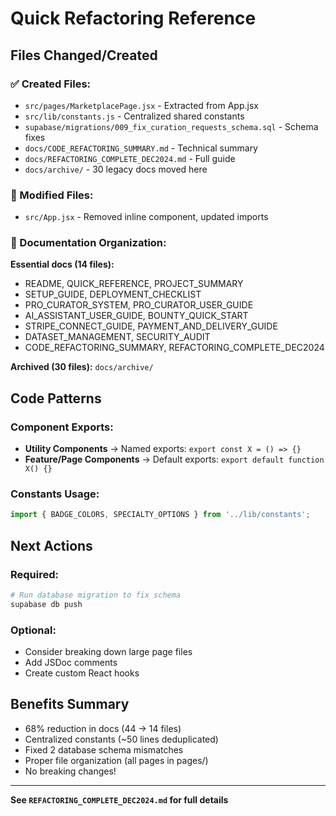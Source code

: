 # Quick Refactoring Reference

## Files Changed/Created

### ✅ Created Files:
- `src/pages/MarketplacePage.jsx` - Extracted from App.jsx
- `src/lib/constants.js` - Centralized shared constants
- `supabase/migrations/009_fix_curation_requests_schema.sql` - Schema fixes
- `docs/CODE_REFACTORING_SUMMARY.md` - Technical summary
- `docs/REFACTORING_COMPLETE_DEC2024.md` - Full guide
- `docs/archive/` - 30 legacy docs moved here

### 📝 Modified Files:
- `src/App.jsx` - Removed inline component, updated imports

### 📁 Documentation Organization:
**Essential docs (14 files):**
- README, QUICK_REFERENCE, PROJECT_SUMMARY
- SETUP_GUIDE, DEPLOYMENT_CHECKLIST
- PRO_CURATOR_SYSTEM, PRO_CURATOR_USER_GUIDE
- AI_ASSISTANT_USER_GUIDE, BOUNTY_QUICK_START
- STRIPE_CONNECT_GUIDE, PAYMENT_AND_DELIVERY_GUIDE
- DATASET_MANAGEMENT, SECURITY_AUDIT
- CODE_REFACTORING_SUMMARY, REFACTORING_COMPLETE_DEC2024

**Archived (30 files):** `docs/archive/`

## Code Patterns

### Component Exports:
- **Utility Components** → Named exports: `export const X = () => {}`
- **Feature/Page Components** → Default exports: `export default function X() {}`

### Constants Usage:
```javascript
import { BADGE_COLORS, SPECIALTY_OPTIONS } from '../lib/constants';
```

## Next Actions

### Required:
```bash
# Run database migration to fix schema
supabase db push
```

### Optional:
- Consider breaking down large page files
- Add JSDoc comments
- Create custom React hooks

## Benefits Summary

- 68% reduction in docs (44 → 14 files)
- Centralized constants (~50 lines deduplicated)  
- Fixed 2 database schema mismatches
- Proper file organization (all pages in pages/)
- No breaking changes!

---

**See `REFACTORING_COMPLETE_DEC2024.md` for full details**
